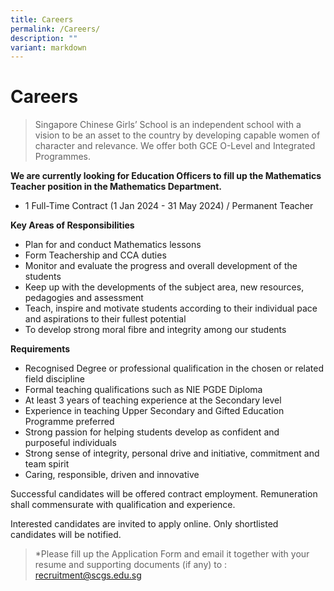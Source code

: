 ```yaml
---
title: Careers
permalink: /Careers/
description: ""
variant: markdown
---
```

# **Careers**

> Singapore Chinese Girls’ School is an independent school with a vision to be an asset to the country by developing capable women of character and relevance. We offer both GCE O-Level and Integrated Programmes.

**We are currently looking for Education Officers to fill up the Mathematics Teacher position in the Mathematics Department.**

* 1 Full-Time Contract (1 Jan 2024 - 31 May 2024) / Permanent Teacher

**Key Areas of Responsibilities**
*  Plan for and conduct Mathematics lessons
*  Form Teachership and CCA duties
*  Monitor and evaluate the progress and overall development of the students
*  Keep up with the developments of the subject area, new resources, pedagogies and assessment 
*  Teach, inspire and motivate students according to their individual pace and aspirations to their fullest potential 
*  To develop strong moral fibre and integrity among our students

**Requirements**
* Recognised Degree or professional qualification in the chosen or related field discipline
* Formal teaching qualifications such as NIE PGDE Diploma
* At least 3 years of teaching experience at the Secondary level
* Experience in teaching Upper Secondary and Gifted Education Programme preferred
* Strong passion for helping students develop as confident and purposeful individuals
* Strong sense of integrity, personal drive and initiative, commitment and team spirit
* Caring, responsible, driven and innovative

Successful candidates will be offered contract employment. Remuneration shall commensurate with qualification and experience.

Interested candidates are invited to apply online. Only shortlisted candidates will be notified. 

> *Please fill up the Application Form and email it together with your resume and supporting documents (if any) to : [recruitment@scgs.edu.sg](mailto:recruitment@scgs.edu.sg)